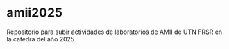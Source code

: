# amii2025
Repositorio para subir actividades de laboratorios de AMII de UTN FRSR en la catedra del año 2025
